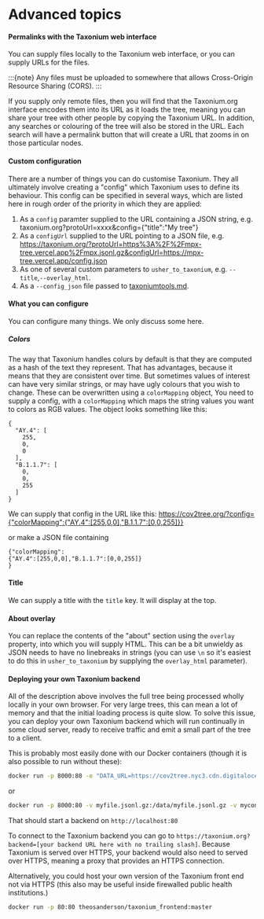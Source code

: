 # Advanced topics

#### Permalinks with the Taxonium web interface

You can supply files locally to the Taxonium web interface, or you can supply URLs for the files.

:::{note}
Any files must be uploaded to somewhere that allows Cross-Origin Resource Sharing (CORS).
:::

If you supply only remote files, then you will find that the Taxonium.org interface encodes them into its URL as it loads the tree, meaning you can share your tree with other people by copying the Taxonium URL. In addition, any searches or colouring of the tree will also be stored in the URL. Each search will have a permalink button that will create a URL that zooms in on those particular nodes.


#### Custom configuration

There are a number of things you can do customise Taxonium. They all ultimately involve creating a "config" which Taxonium uses to define its behaviour. This config can be specified in several ways, which are listed here in rough order of the priority in which they are applied:

1. As a `config` paramter supplied to the URL containing a JSON string, e.g. taxonium.org?protoUrl=xxxx&config={"title":"My tree"}
2. As a `configUrl` supplied to the URL pointing to a JSON file, e.g. https://taxonium.org/?protoUrl=https%3A%2F%2Fmpx-tree.vercel.app%2Fmpx.jsonl.gz&configUrl=https://mpx-tree.vercel.app/config.json
3. As one of several custom parameters to `usher_to_taxonium`, e.g. `--title`,`--overlay_html`.
4. As a `--config_json` file passed to [taxoniumtools.md](usher_to_taxonium).


#### What you can configure

You can configure many things. We only discuss some here.

##### Colors

The way that Taxonium handles colurs by default is that they are computed as a hash of the text they represent. That has advantages, because it means that they are consistent over time. But sometimes values of interest can have very similar strings, or may have ugly colours that you wish to change. These can be overwritten using a `colorMapping` object, You need to supply a config, with a `colorMapping` which maps the string values you want to colors as RGB values. The object looks something like this:

```
{
  "AY.4": [
    255,
    0,
    0
  ],
  "B.1.1.7": [
    0,
    0,
    255
  ]
}
```

We can supply that config in the URL like this: https://cov2tree.org/?config={"colorMapping":{"AY.4":[255,0,0],"B.1.1.7":[0,0,255]}}

or make a JSON file containing

```
{"colorMapping":
{"AY.4":[255,0,0],"B.1.1.7":[0,0,255]}
}
```

#### Title

We can supply a title with the `title` key. It will display at the top.

#### About overlay

You can replace the contents of the "about" section using the `overlay` property, into which you will supply HTML. This can be a bit unwieldy as JSON needs to have no linebreaks in strings (you can use `\n` so it's easiest to do this in `usher_to_taxonium` by supplying the `overlay_html` parameter).


#### Deploying your own Taxonium backend

All of the description above involves the full tree being processed wholly locally in your own browser. For very large trees, this can mean a lot of memory and that the initial loading process is quite slow. To solve this issue, you can deploy your own Taxonium backend which will run continually in some cloud server, ready to receive traffic and emit a small part of the tree to a client.

This is probably most easily done with our Docker containers (though it is also possible to run without these):

```bash
docker run -p 8000:80 -e "DATA_URL=https://cov2tree.nyc3.cdn.digitaloceanspaces.com/latest_public.jsonl.gz" -e "CONFIG_JSON=config_public.json" theosanderson/taxonium_backend:master
```

or

```bash
docker run -p 8000:80 -v myfile.jsonl.gz:/data/myfile.jsonl.gz -v myconfig.json:/data/myconfig.json -e "DATA_FILE=/data/myfile.jsonl.gz" -e "CONFIG_JSON=/data/myconfig.json" theosanderson/taxonium_backend:master
```

That should start a backend on `http://localhost:80`

To connect to the Taxonium backend you can go to `https://taxonium.org?backend=[your backend URL here with no trailing slash]`. Because Taxonium is served over HTTPS, your backend would also need to served over HTTPS, meaning a proxy that provides an HTTPS connection.

Alternatively, you could host your own version of the Taxonium front end not via HTTPS (this also may be useful inside firewalled public health institutions.)

```bash
docker run -p 80:80 theosanderson/taxonium_frontend:master
```
